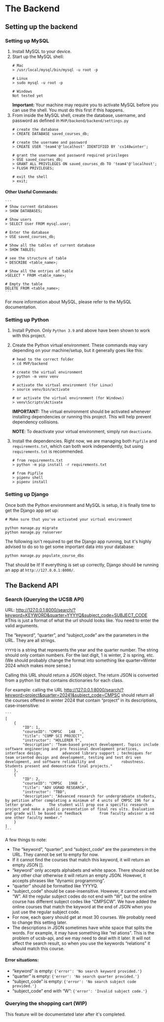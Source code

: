 # The Backend

## Setting up the backend

### Setting up MySQL

1. Install MySQL to your device.
2. Start up the MySQL shell:
    ```
    # Mac
    > /usr/local/mysql/bin/mysql -u root -p

    # Linux
    > sudo mysql -u root -p

    # Windows
    Not tested yet
    ```
    **Important:** Your machine may require you to activate MySQL before you can use the shell. You must do this first if this happens.
3. From inside the MySQL shell, create the database, username, and password as defined in `MVP/backend/backend/settings.py`
    ```
    # create the database
    > CREATE DATABASE saved_courses_db;

    # create the username and password
    > CREATE USER 'team4'@'localhost' IDENTIFIED BY 'cs148winter';

    # grant the username and password required privileges
    > USE saved_courses_db;
    > GRANT ALL PRIVILEGES ON saved_courses_db TO 'team4'@'localhost';
    > FLUSH PRIVILEGES;

    # exit the shell
    > exit;
    ```

#### Other Useful Commands:

    ```
    # Show current databases
    > SHOW DATABASES;

    # Show users
    > SELECT User FROM mysql.user;

    # Enter the database
    > USE saved_courses_db;
    
    # Show all the tables of current database
    > SHOW TABLES;
    
    # see the structure of table
    > DESCRIBE <table_name>;

    # Show all the entries of table
    >SELECT * FROM <table_name>;

    # Empty the table
    DELETE FROM <table_name>;
    ```

For more information about MySQL, please refer to the MySQL documentation.

### Setting up Python

1. Install Python. Only `Python 3.9` and above have been shown to work with this project.

2. Create the Python virtual environment. These commands may vary depending on your machine/setup, but it generally goes like this:
    ```
    # head to the correct folder
    > cd MVP/backend

    # create the virtual environment
    > python -m venv venv

    # activate the virtual environment (for Linux)
    > source venv/bin/activate

    # or activate the virtual environment (for Windows)
    > venv\Scripts\Activate
    ```

    **IMPORTANT:** The virtual environment should be activated whenever installing dependencies or running this project. This will help prevent dependency collisions.

    **NOTE**: To deactivate your virtual environment, simply run `deactivate`.

3. Install the dependencies. Right now, we are managing both `Pipfile` and `requirements.txt`, which can both work independently, but using `requirements.txt` is recommended.

    ```
    # from requirements.txt
    > python -m pip install -r requirements.txt

    # from Pipfile
    > pipenv shell
    > pipenv install
    ```

### Setting up Django
Once both the Python environment and MySQL is setup, it is finally time to get the Django app set up:

```
# Make sure that you've activated your virtual environment

python manage.py migrate
python manage.py runserver
```

The following isn't required to get the Django app running, but it's highly advised to do so to get 
some important data into your database:

```
python manage.py populate_course_dbs
```

That should be it! If everything is set up correctly, Django should be running an app at `http://127.0.0.1:8000/`.


## The Backend API

### Search (Querying the UCSB API)

URL: http://127.0.0.1:8000/search/?keyword=KEYWORD&quarter=YYYYQ&subject_code=SUBJECT_CODE #This is just a format of what the url should looks like. You need to enter the valid arguments.

The “keyword”, “quarter”, and “subject_code” are the parameters in the URL. They are all strings.

`YYYYQ` is a string that represents the year and the quarter number. The string should only contain numbers. For the last digit, 1 is winter, 2 is spring, etc. (We should probably change the format into something like quarter=Winter 2024 which makes more sense.)

Calling this URL should return a JSON object. The return JSON is converted from a python list that contains dictionaries for each class.

For example: calling the URL http://127.0.0.1:8000/search/?keyword=project&quarter=20241&subject_code=CMPSC should return all the courses offered in winter 2024 that contain “project” in its descriptions, case-insensitive:

    ```
    [
        {
            "ID": 1,
            "courseID": "CMPSC   148  ",
            "title": "COMP SCI PROJECT",
            "instructor": "HOLLERER T",
            "description": "Team-based project development. Topics include software engineering and pro fessional development practices, interface design,         advanced library support ; techniques for team oriented design and development, testing and test dri ven development, and software reliability and            robustness. Students present and demonstrate final projects."
        },
        {
            "ID": 2,
            "courseID": "CMPSC   196B ",
            "title": "ADV UGRAD RESEARCH",
            "instructor": "TBD",
            "description": "Advanced research for undergraduate students, by petition after completing a minimum of 4 units of CMPSC 196 for a letter grade.       The student will prop ose a specific research project and make a public presentation of final res ults. Evaluation and grade will be based on feedback        from faculty advisor a nd one other faculty member."
        }
    ]
    ```

A few things to note:
* The “keyword”, “quarter”, and “subject_code” are the parameters in the URL. They cannot be set to empty for now.
* If it cannot find the courses that match this keyword, it will return an empty JSON [].
* “keyword” only accepts alphabets and white space. There should not be any other char otherwise it will return an empty JSON. However, it accepts phrases like “dynamic programming”.
* “quarter” should be formatted like YYYYQ.
* “subject_code” should be case-insensitive. However, it cannot end with “W”. All the regular subject codes do not end with “W”, but the online course has different subject codes like “CMPSCW”. We have added the online courses that match the keyword at the end of JSON when you just use the regular subject code.
* For now, each query should get at most 30 courses. We probably need to change this setting later.
* The descriptions in JSON sometimes have white space that splits the words. For example, it may have something like “rel ations”. This is the problem of ucsb-api, and we may need to deal with it later. It will not affect the search result, so when you use the keywords “relations” it should match this course.

#### Error situations:
* “keyword” is empty: `{'error': 'No search keyword provided.'}`
* “quarter” is empty:  `{'error': 'No search quarter provided.'}`
* “subject_code” is empty: `{'error': 'No search subject code provided.'}`
* “subject_code” end with “W”: `{'error': 'Invalid subject code.'}`

### Querying the shopping cart (WIP)

This feature will be documentated later after it's completed.
